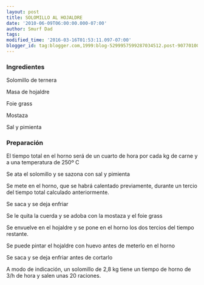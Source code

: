 ```yaml
---
layout: post
title: SOLOMILLO AL HOJALDRE
date: '2010-06-09T06:00:00.000-07:00'
author: Smurf Dad
tags: 
modified_time: '2016-03-16T01:53:11.097-07:00'
blogger_id: tag:blogger.com,1999:blog-5299957599287034512.post-9077010095292144957
---
```


<h3>Ingredientes</h3>

Solomillo de ternera

Masa de hojaldre

Foie grass

Mostaza

Sal y pimienta

<h3>Preparación</h3>

El tiempo total en el horno será de un cuarto de hora por cada kg de carne y a una temperatura de 250&ordm; C

Se ata el solomillo y se sazona con sal y pimienta

Se mete en el horno, que se habrá calentado previamente, durante un tercio del tiempo total calculado anteriormente.

Se saca y se deja enfriar

Se le quita la cuerda y se adoba con la mostaza y el foie grass

Se envuelve en el hojaldre y se pone en el horno los dos tercios del tiempo restante.

Se puede pintar el hojaldre con huevo antes de meterlo en el horno

Se saca y se deja enfriar antes de cortarlo

A modo de indicación, un solomillo de 2,8 kg tiene un tiempo de horno de 3/h  de hora y salen unas 20 raciones.

